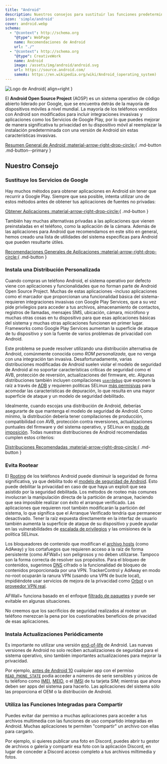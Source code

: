 ```yaml
---
title: "Android"
description: Nuestros consejos para sustituir las funciones predeterminadas de Android que invaden la privacidad por alternativas privadas y seguras.
icon: 'simple/android'
cover: android.webp
schema:
  - "@context": http://schema.org
    "@type": WebPage
    name: Recomendaciones de Android
    url: "./"
  - "@context": http://schema.org
    "@type": CreativeWork
    name: Android
    image: /assets/img/android/android.svg
    url: https://source.android.com/
    sameAs: https://en.wikipedia.org/wiki/Android_(operating_system)
---
```


![Logo de Android](../assets/img/android/android.svg){ align=right }

El **Android Open Source Project** (AOSP) es un sistema operativo de código abierto liderado por Google, que se encuentra detrás de la mayoría de dispositivos móviles a nivel mundial. La mayoría de los teléfonos vendidos con Android son modificados para incluir integraciones invasivas y aplicaciones como los Servicios de Google Play, por lo que puedes mejorar de manera significativa tu privacidad en tu dispositivo móvil al reemplazar la instalación predeterminada con una versión de Android sin estas características invasivas.

[Resumen General de Android :material-arrow-right-drop-circle:](../os/android-overview.md){ .md-button .md-button--primary }

## Nuestro Consejo

### Sustituye los Servicios de Google

Hay muchos métodos para obtener aplicaciones en Android sin tener que recurrir a Google Play. Siempre que sea posible, intenta utilizar uno de estos métodos antes de obtener tus aplicaciones de fuentes no privadas:

[Obtener Aplicaciones :material-arrow-right-drop-circle:](obtaining-apps.md){ .md-button }

También hay muchas alternativas privadas a las aplicaciones que vienen preinstaladas en el teléfono, como la aplicación de la cámara. Además de las aplicaciones para Android que recomendamos en este sitio en general, hemos creado una lista de utilidades del sistema específicas para Android que pueden resultarte útiles.

[Recomendaciones Generales de Aplicaciones :material-arrow-right-drop-circle:](general-apps.md){ .md-button }

### Instala una Distribución Personalizada

Cuando compras un teléfono Android, el sistema operativo por defecto viene con aplicaciones y funcionalidades que no forman parte de Android Open Source Project. Muchas de estas aplicaciones -incluso aplicaciones como el marcador que proporcionan una funcionalidad básica del sistema- requieren integraciones invasivas con Google Play Services, que a su vez pide privilegios para acceder a tus archivos, almacenamiento de contactos, registros de llamadas, mensajes SMS, ubicación, cámara, micrófono y muchas otras cosas en tu dispositivo para que esas aplicaciones básicas del sistema y muchas otras aplicaciones funcionen en primer lugar. Frameworks como Google Play Services aumentan la superficie de ataque de tu dispositivo y son la fuente de varios problemas de privacidad con Android.

Este problema se puede resolver utilizando una distribución alternativa de Android, comúnmente conocida como _ROM personalizada_, que no venga con una integración tan invasiva. Desafortunadamente, varias distribuciones modificadas de Android suelen violar el modelo de seguridad de Android al no soportar características críticas de seguridad como el AVB, protección de reversión, actualizaciones del firmware, etc. Algunas distribuciones también incluyen compilaciones [`userdebug`](https://source.android.com/setup/build/building#choose-a-target) que exponen la raíz a través de [ADB](https://developer.android.com/studio/command-line/adb) y requieren políticas SELinux [más permisivas](https://github.com/LineageOS/android_system_sepolicy/search?q=userdebug&type=code) para acomodar las características de depuración, lo que resulta en una mayor superficie de ataque y un modelo de seguridad debilitado.

Idealmente, cuando escojas una distribución de Android, deberías asegurarte de que mantenga el modelo de seguridad de Android. Como mínimo, la distribución debería tener compilaciones de producción, compatibilidad con AVB, protección contra reversiones, actualizaciones puntuales del firmware y del sistema operativo, y SELinux en [modo de imposición](https://source.android.com/security/selinux/concepts#enforcement_levels). Todas nuestras distribuciones de Android recomendadas cumplen estos criterios:

[Distribuciones Recomendadas :material-arrow-right-drop-circle:](distributions.md){ .md-button }

### Evita Rootear

El [Rooting](https://es.wikipedia.org/wiki/Root_\(Android\)) de los teléfonos Android puede disminuir la seguridad de forma significativa, ya que debilita todo el [modelo de seguridad de Android](https://es.wikipedia.org/wiki/Android#Seguridad,_privacidad_y_vigilancia). Esto puede debilitar la privacidad en caso de que haya un exploit que sea asistido por la seguridad debilitada. Los métodos de rooteo más comunes involucran la manipulación directa de la partición de arranque, haciendo que sea imposible realizar con éxito el arranque verificado. Las aplicaciones que requieren root también modificarán la partición del sistema, lo que significa que el Arranque Verificado tendría que permanecer desactivado. Tener la raíz expuesta directamente en la interfaz de usuario también aumenta la superficie de ataque de su dispositivo y puede ayudar en las vulnerabilidades de [escalada de privilegios](https://es.wikipedia.org/wiki/Escalada_de_privilegios) y las omisiones de la política SELinux.

Los bloqueadores de contenido que modifican el [archivo hosts](https://es.wikipedia.org/wiki/Archivo_hosts) (como AdAway) y los cortafuegos que requieren acceso a la raíz de forma persistente (como AFWall+) son peligrosos y no deben utilizarse. Tampoco son la forma correcta de resolver sus propósitos. Para el bloqueo de contenidos, sugerimos [DNS](../dns.md) cifrado o la funcionalidad de bloqueo de contenidos proporcionada por una VPN. TrackerControl y AdAway en modo no-root ocuparán la ranura VPN (usando una VPN de bucle local), impidiéndote usar servicios de mejora de la privacidad como [Orbot](../alternative-networks.md#orbot) o un [proveedor VPN real](../vpn.md).

AFWall+ funciona basado en el enfoque [filtrado de paquetes](https://es.wikipedia.org/wiki/Cortafuegos_\(inform%C3%A1tica\)#Cortafuegos_de_capa_de_red_o_de_filtrado_de_paquetes) y puede ser evitable en algunas situaciones.

No creemos que los sacrificios de seguridad realizados al rootear un teléfono merezcan la pena por los cuestionables beneficios de privacidad de esas aplicaciones.

### Instala Actualizaciones Periódicamente

Es importante no utilizar una versión [end-of-life](https://endoflife.date/android) de Android. Las nuevas versiones de Android no solo reciben actualizaciones de seguridad para el sistema operativo, sino también importantes actualizaciones para mejorar la privacidad.

Por ejemplo, [antes de Android 10](https://developer.android.com/about/versions/10/privacy/changes) cualquier app con el permiso [`READ_PHONE_STATE`](https://developer.android.com/reference/android/Manifest.permission#READ_PHONE_STATE) podía acceder a números de serie sensibles y únicos de tu teléfono como [IMEI](https://es.wikipedia.org/wiki/IMEI), [MEID](https://en.wikipedia.org/wiki/Mobile_equipment_identifier), o el [IMSI](https://es.wikipedia.org/wiki/IMSI) de tu tarjeta SIM; mientras que ahora deben ser apps del sistema para hacerlo. Las aplicaciones del sistema sólo las proporciona el OEM o la distribución de Android.

### Utiliza las Funciones Integradas para Compartir

Puedes evitar dar permiso a muchas aplicaciones para acceder a tus archivos multimedia con las funciones de uso compartido integradas en Android. Muchas aplicaciones te permiten "compartir" un archivo con ellas para cargarlo.

Por ejemplo, si quieres publicar una foto en Discord, puedes abrir tu gestor de archivos o galería y compartir esa foto con la aplicación Discord, en lugar de conceder a Discord acceso completo a tus archivos miltimedia y fotos.
